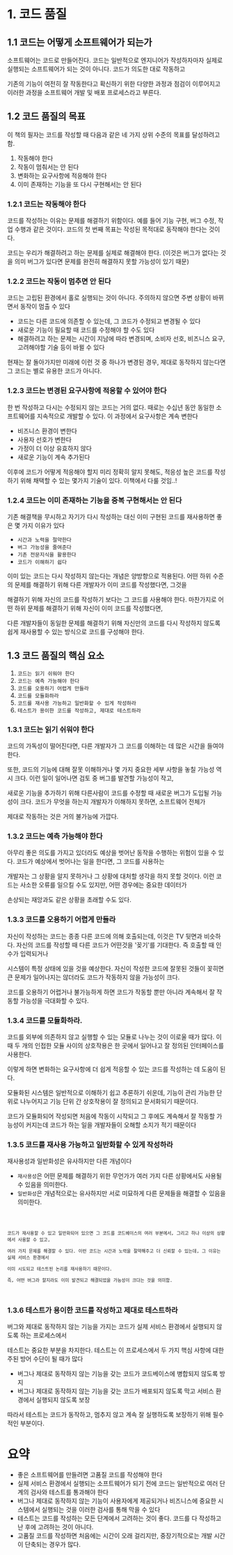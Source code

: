 # 1. 코드 품질

## 1.1 코드는 어떻게 소프트웨어가 되는가

소프트웨어는 코드로 만들어진다. 코드는 일반적으로 엔지니어가 작성하자마자 실제로 실행되는 소프트웨어가 되는 것이 아니다. 코드가 의도한 대로 작동하고

기존의 기능이 여전히 잘 작동한다고 확신하기 위한 다양한 과정과 점검이 이루어지고 이러한 과정을 소프트웨어 개발 및 배포 프로세스라고 부른다. 

## 1.2 코드 품질의 목표

이 책의 필자는 코드를 작성할 때 다음과 같은 네 가지 상위 수준의 목표를 달성하려고 함. 

1. 작동해야 한다
2. 작동이 멈춰서는 안 된다
3. 변화하는 요구사항에 적응해야 한다
4. 이미 존재하는 기능을 또 다시 구현해서는 안 된다

### 1.2.1 코드는 작동해야 한다

코드를 작성하는 이유는 문제를 해결하기 위함이다. 예를 들어 기능 구현, 버그 수정, 작업 수행과 같은 것이다. 코드의 첫 번째 목표는 작성된 목적대로 동작해야 한다는 것이다.

코드는 우리가 해결하려고 하는 문제를 실제로 해결해야 한다. (이것은 버그가 없다는 것을 의미 버그가 있다면 문제를 완전히 해결하지 못할 가능성이 있기 때문)

### 1.2.2 코드는 작동이 멈추면 안 된다

코드는 고립된 환경에서 홀로 실행되는 것이 아니다. 주의하지 않으면 주변 상황이 바뀌면서 동작이 멈출 수 있다

- 코드는 다른 코드에 의존할 수 있는데, 그 코드가 수정되고 변경될 수 있다
- 새로운 기능이 필요할 때 코드를 수정해야 할 수도 있다
- 해결하려고 하는 문제는 시간이 지남에 따라 변경되며, 소비자 선호, 비즈니스 요구, 고려해야할 기술 등이 바뀔 수 있다

현재는 잘 돌아가지만 미래에 이런 것 중 하나가 변경된 경우, 제대로 동작하지 않는다면 그 코드는 별로 유용한 코드가 아니다. 

### 1.2.3 코드는 변경된 요구사항에 적응할 수 있어야 한다

한 번 작성하고 다시는 수정되지 않는 코드는 거의 없다. 때로는 수십년 동안 동일한 소프트웨어를 지속적으로 개발할 수 있다. 이 과정에서 요구사항은 계속 변한다

- 비즈니스 환경이 변한다
- 사용자 선호가 변한다
- 가정이 더 이상 유효하지 않다
- 새로운 기능이 계속 추가된다

이후에 코드가 어떻게 적응해야 할지 미리 정확히 알지 못해도, 적응성 높은 코드를 작성하기 위해 채택할 수 있는 몇가지 기술이 있다. 이책에서 다룰 것임..!

### 1.2.4 코드는 이미 존재하는 기능을 중복 구현해서는 안 된다

기존 해결책을 무시하고 자기가 다시 작성하는 대신 이미 구현된 코드를 재사용하면 좋은 몇 가지 이유가 있다

- `시간과 노력을 절약한다`
- `버그 가능성을 줄여준다`
- `기존 전문지식을 활용한다`
- `코드가 이해하기 쉽다`

이미 있는 코드는 다시 작성하지 않는다는 개념은 양방향으로 적용된다. 어떤 하위 수준의 문제를 해결하기 위해 다른 개발자가 이미 코드를 작성했다면, 그것을

해결하기 위해 자신의 코드를 작성하기 보다는 그 코드를 사용해야 한다. 마찬가지로 어떤 하위 문제를 해결하기 위해 자신이 이미 코드를 작성했다면,

다른 개발자들이 동일한 문제를 해결하기 위해 자신만의 코드를 다시 작성하지 않도록 쉽게 재사용할 수 있는 방식으로 코드를 구성해야 한다.

## 1.3 코드 품질의 핵심 요소

1. `코드는 읽기 쉬워야 한다`
2. `코드는 예측 가능해야 한다`
3. `코드를 오용하기 어렵게 만들라`
4. `코드를 모듈화하라`
5. `코드를 재사용 가능하고 일반화할 수 있게 작성하라`
6. `테스트가 용이한 코드를 작성하고, 제대로 테스트하라`

### 1.3.1 코드는 읽기 쉬워야 한다

코드의 가독성이 떨어진다면, 다른 개발자가 그 코드를 이해하는 데 많은 시간을 들여야 한다.

또한, 코드의 기능에 대해 잘못 이해하거나 몇 가지 중요한 세부 사항을 놓칠 가능성 역시 크다. 이런 일이 일어나면 검토 중 버그를 발견할 가능성이 작고,

새로운 기능을 추가하기 위해 다른사람이 코드를 수정할 때 새로운 버그가 도입될 가능성이 크다. 코드가 무엇을 하는지 개발자가 이해하지 못하면, 소프트웨어 전체가

제대로 작동하는 것은 거의 불가능에 가깝다.

### 1.3.2 코드는 예측 가능해야 한다

아무리 좋은 의도를 가지고 있더라도 예상을 벗어난 동작을 수행하는 위험이 있을 수 있다. 코드가 예상에서 벗어나는 일을 한다면, 그 코드를 사용하는

개발자는 그 상황을 알지 못하거나 그 상황에 대처할 생각을 하지 못할 것이다. 이런 코드는 사소한 오류를 일으킬 수도 있지만, 어떤 경우에는 중요한 데이터가

손상되는 재앙과도 같은 상황을 초래할 수도 있다.

### 1.3.3 코드를 오용하기 어렵게 만들라

자신이 작성하는 코드는 종종 다른 코드에 의해 호출되는데, 이것은 TV 뒷면과 비슷하다. 자신의 코드를 작성할 때 다른 코드가 어떤것을 '꽂기'를 기대한다. 즉 호출할 때 인수가 입력되거나

시스템이 특정 상태에 있을 것을 예상한다. 자신이 작성한 코드에 잘못된 것들이 꽂히면 큰 문제가 일어나지는 않더라도 코드가 작동하지 않을 가능성이 크다.

코드를 오용하기 어렵거나 불가능하게 하면 코드가 작동할 뿐만 아니라 계속해서 잘 작동할 가능성을 극대화할 수 있다.

### 1.3.4 코드를 모듈화하라.

코드를 외부에 의존하지 않고 실행할 수 있는 모듈로 나누는 것이 이로울 때가 많다. 이때 두 개의 인접한 모듈 사이의 상호작용은 한 곳에서 일어나고 잘 정의된 인터페이스를 사용한다.

이렇게 하면 변화하는 요구사항에 더 쉽게 적응할 수 있는 코드를 작성하는 데 도움이 된다.

모듈화된 시스템은 일반적으로 이해하기 쉽고 추론하기 쉬운데, 기능이 관리 가능한 단위로 나누어지고 기능 단위 간 상호작용이 잘 정의되고 문서화되기 때문이다.

코드가 모듈화되어 작성되면 처음에 작동이 시작되고 그 후에도 계속해서 잘 작동할 가능성이 커지는데 코드가 하는 일을 개발자들이 오해할 소지가 적기 때문이다

### 1.3.5 코드를 재사용 가능하고 일반화할 수 있게 작성하라

재사용성과 일반화성은 유사하지만 다른 개념이다

- `재사용성`은 어떤 문제를 해결하기 위한 무언가가 여러 가지 다른 상황에서도 사용될 수 있음을 의미한다.
- `일반화성`은 개념적으로는 유사하지만 서로 미묘하게 다른 문제들을 해결할 수 있음을 의미한다.

<code>
    
    코드가 재사용할 수 있고 일반화되어 있으면 그 코드를 코드베이스의 여러 부분에서, 그리고 하나 이상의 상황에서 사용할 수 있고,

    여러 가지 문제를 해결할 수 있다. 이런 코드는 시간과 노력을 절약해주고 더 신뢰할 수 있는데, 그 이유는 실제 서비스 환경에서
    
    이미 시도되고 테스트된 논리를 재사용하기 때문이다. 
    
    즉, 어떤 버그라 할지라도 이미 발견되고 해결되었을 가능성이 크다는 것을 의미함.

</code>

### 1.3.6 테스트가 용이한 코드를 작성하고 제대로 테스트하라

버그와 제대로 동작하지 않는 기능을 가지는 코드가 실제 서비스 환경에서 실행되지 않도록 하는 프로세스에서

테스트는 중요한 부분을 차지한다. 테스트는 이 프로세스에서 두 가지 핵심 사항에 대한 주된 방어 수단이 될 때가 많다

- 버그나 제대로 동작하지 않는 기능을 갖는 코드가 코드베이스에 병합되지 않도록 방지
- 버그나 제대로 동작하지 않는 기능을 갖는 코드가 배포되지 않도록 막고 서비스 환경에서 실행되지 않도록 보장

따라서 테스트는 코드가 동작하고, 멈추지 않고 계속 잘 실행하도록 보장하기 위해 필수적인 부분이다.

# 요약

- 좋은 소프트웨어를 만들려면 고품질 코드를 작성해야 한다
- 실제 서비스 환경에서 실행되는 소프트웨어가 되기 전에 코드는 일반적으로 여러 단계의 검사와 테스트를 통과해야 한다
- 버그나 제대로 동작하지 않는 기능이 사용자에게 제공되거나 비즈니스에 중요한 시스템에서 실행되는 것을 이러한 검사를 통해 막을 수 있다
- 테스트는 코드를 작성하는 모든 단계에서 고려하는 것이 좋다. 코드를 다 작성하고 난 후에 고려하는 것이 아니다.
- 고품질 코드를 작성하면 처음에는 시간이 오래 걸리지만, 중장기적으로는 개발 시간이 단축되는 경우가 많다.
